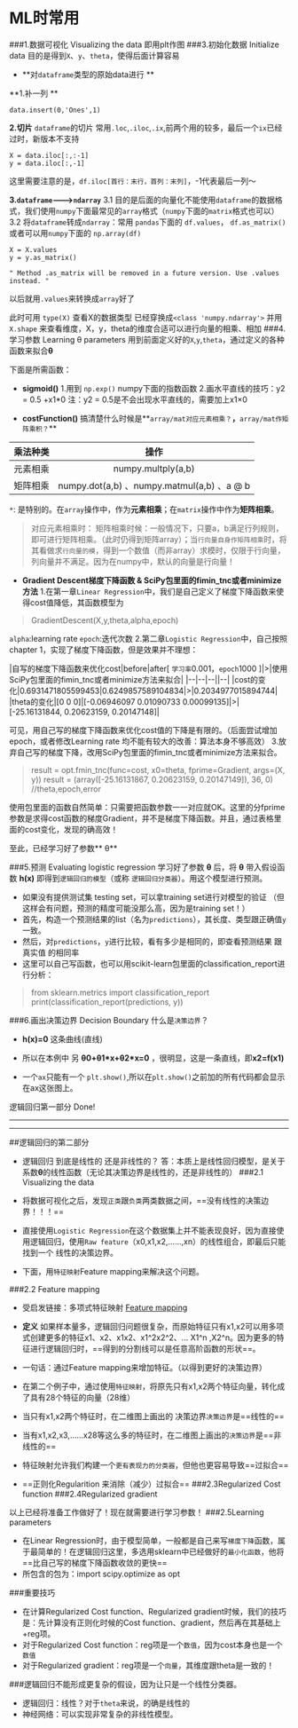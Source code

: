 ML时常用
====

###1.数据可视化 Visualizing the data
即用plt作图
###3.初始化数据 Initialize data
目的是得到`X`、`y`、`theta`，使得后面计算容易

- **对`dataframe`类型的原始data进行 **

**1.补一列 **
```
data.insert(0,'Ones',1)
```
**2.切片**
`dataframe`的切片 常用`.loc`,`.iloc`,`.ix`,前两个用的较多，最后一个`ix`已经过时，新版本不支持
```
X = data.iloc[:,:-1]
y = data.iloc[:,-1]
```
这里需要注意的是，`df.iloc[首行：末行，首列：末列]`，-1代表最后一列～

**3.`dataframe`--->`ndarray`**
3.1 目的是后面的向量化不能使用`dataframe`的数据格式，我们使用`numpy`下面最常见的`array`格式（`numpy`下面的`matrix`格式也可以）
3.2 将`dataframe`转成`ndarray`：常用 `pandas`下面的 `df.values`， `df.as_matrix()` 或者可以用`numpy`下面的 `np.array(df)`
```
X = X.values
y = y.as_matrix()
```

```
" Method .as_matrix will be removed in a future version. Use .values instead. "
```
以后就用`.values`来转换成`array`好了

此时可用 `type(X)` 查看X的数据类型 已经穿换成`<class 'numpy.ndarray'>`
并用 `X.shape` 来查看维度，X，y，theta的维度合适可以进行向量的相乘、相加
###4.学习参数 Learning θ parameters
用到前面定义好的`X`,`y`,`theta`，通过定义的各种函数来拟合**θ**

下面是所需函数：

- **sigmoid()**	
	1.用到 `np.exp()` numpy下面的指数函数
	2.画水平直线的技巧：y2 = 0.5 +x1*0   注：y2 = 0.5是不会出现水平直线的，需要加上x1×0

- **costFunction()**
搞清楚什么时候是**`array/mat对应元素相乘？`**，**`array/mat作矩阵乘积？`**

| 乘法种类 | 操作 |
| :----: | :-----: |
| 元素相乘 | numpy.multply(a,b) |
| 矩阵相乘 | numpy.dot(a,b) 、numpy.matmul(a,b) 、a @ b|

` * `: 是特别的。在`array`操作中，作为**元素相乘**；在`matrix`操作中作为**矩阵相乘**。

> 对应元素相乘时：
> 矩阵相乘时候：一般情况下，只要a，b满足行列规则，即可进行矩阵相乘。（此时仍得到矩阵array）；当`行向量自身作矩阵相乘`时，将其看做求`行向量的模`，得到一个数值（而非array）求模时，仅限于行向量，列向量并不满足。因为在numpy中，默认的向量是行向量！
 
 - **Gradient Descent梯度下降函数 & SciPy包里面的fimin_tnc或者minimize方法**
 	1.在第一章`Linear Regression`中，我们是自己定义了梯度下降函数来使得cost值降低，其函数模型为 
 
 >GradientDescent(X,y,theta,alpha,epoch)

`alpha`:learning rate
`epoch`:迭代次数
2.第二章` Logistic Regression `中，自己按照chapter 1，实现了梯度下降函数，但是效果并不理想：

|自写的梯度下降函数来优化cost|before|after[ `学习率`0.001，`epoch`1000 ]|>|使用SciPy包里面的fimin_tnc或者minimize方法来拟合|
|--|--|--||--|
|cost的变化|0.6931471805599453|0.6249857589104834|>|0.2034977015894744|
|theta的变化|[0 0 0]|[-0.06946097  0.01090733  0.00099135]|>|[-25.16131844,   0.20623159,   0.20147148]|


可见，用自己写的梯度下降函数来优化cost值的下降是有限的。（后面尝试增加epoch，或者修改Learning rate 均不能有较大的改善：算法本身不够高效）
3.放弃自己写的梯度下降，改用SciPy包里面的fimin_tnc或者minimize方法来拟合。

> result = opt.fmin_tnc(func=cost, x0=theta, fprime=Gradient, args=(X, y))
result =
(array([-25.16131867,   0.20623159,   0.20147149]), 36, 0)  //theta,epoch,error

使用包里面的函数自然简单：只需要把函数参数一一对应就OK。这里的分fprime参数是求得cost函数的梯度Gradient，并不是梯度下降函数。并且，通过表格里面的cost变化，发现的确高效！

至此，已经学习好了参数** θ**

###5.预测 Evaluating logistic regression
学习好了参数 **θ** 后，将 **θ** 带入假设函数 **h(x)** 即得到`逻辑回归的模型`（或称 `逻辑回归分类器`）。用这个模型进行预测。

- 如果没有提供测试集 testing set，可以拿training set进行对模型的验证 （但这样会有问题，预测的精度可能没那么高，因为是training set！）
- 首先，构造一个预测结果的list（名为`predictions`），其长度、类型跟正确值`y`一致。
- 然后，对`predictions`，`y`进行比较，看有多少是相同的，即查看预测结果 跟 真实值 的相同率
- 这里可以自己写函数，也可以用scikit-learn包里面的classification_report进行分析：

> from sklearn.metrics import classification_report
print(classification_report(predictions, y))

###6.画出决策边界 Decision Boundary
什么是`决策边界`？

- **h(x)=0** 这条曲线(直线)

- 所以在本例中 另 **θ0+θ1\*x+θ2\*x=0** ，很明显，这是一条直线，即**x2=f(x1)**

- 一个`ax`只能有一个 `plt.show()`,所以在`plt.show()`之前加的所有代码都会显示在ax这张图上。

逻辑回归第一部分 Done!
***

***
##逻辑回归的第二部分
- 逻辑回归 到底是线性的 还是非线性的？
答：本质上是线性回归模型，是关于系数**θ**的线性函数（无论其决策边界是线性的，还是非线性的）
###2.1 Visualizing the data

- 将数据可视化之后，发现`正类`跟`负类`两类数据之间，==没有线性的决策边界！！！==
- 直接使用`Logistic Regression`在这个数据集上并不能表现良好，因为直接使用逻辑回归，使用`Raw feature`（x0,x1,x2,......,xn）的线性组合，即最后只能找到一个 线性的决策边界。
- 下面，用`特征映射`Feature mapping来解决这个问题。

###2.2 Feature mapping

- 受启发链接：多项式特征映射 [Feature mapping](https://www.zhihu.com/question/65020904) 
- **定义** 
如果样本量多，逻辑回归问题很复杂，而原始特征只有x1,x2可以用多项式创建更多的特征x1、x2、x1x2、x1^2x2^2、... X1^n ,X2^n。因为更多的特征进行逻辑回归时，==得到的分割线可以是任意高阶函数的形状==。

- 一句话：通过Feature mapping来增加特征。（以得到更好的决策边界）
- 在第二个例子中，通过使用`特征映射`，将原先只有x1,x2两个特征向量，转化成了具有28个特征的向量（28维）
- 当只有x1,x2两个特征时，在二维图上画出的	决策边界`决策边界`是==线性的==
- 当有x1,x2,x3,......x28等这么多的特征时，在二维图上画出的`决策边界`是==非线性的==
- 特征映射允许我们构建一个`更有表现力的分类器`，但他也更容易导致==过拟合==
- ==正则化Regularition 来消除（减少）过拟合==
###2.3Regularized Cost function
###2.4Regularized gradient

以上已经将准备工作做好了！现在就需要进行学习参数！
###2.5Learning parameters
- 在Linear Regression时，由于模型简单，一般都是自己来写`梯度下降`函数，属于最简单的！在逻辑回归这里，多选用sklearn中已经做好的`最小化函数`，他将==比自己写的梯度下降函数收敛的更快==
- 所包含的包为：import scipy.optimize as opt




###重要技巧
- 在计算Regularized Cost function、Regularized gradient时候，我们的技巧是：先计算没有正则化时候的Cost function、gradient，然后再在其基础上+reg项。
- 对于Regularized Cost function：reg项是一个`数值`，因为cost本身也是一个`数值`
- 对于Regularized gradient：reg项是一个`向量`，其维度跟theta是一致的！

###逻辑回归不能形成更复杂的假设，因为让只是一个线性分类器。
- 逻辑回归：线性？对于`theta`来说，的确是线性的
- 神经网络：可以实现非常复杂的非线性模型。

































